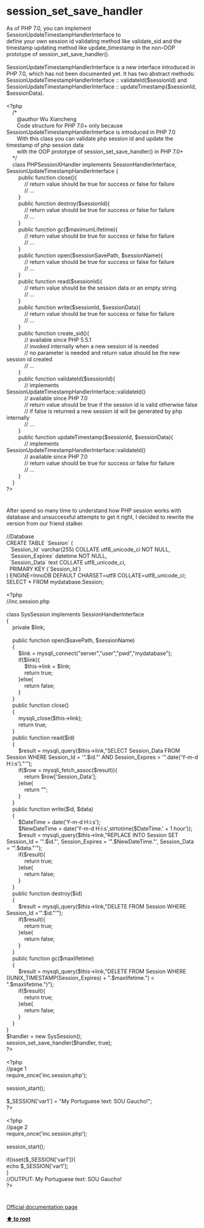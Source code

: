 # session_set_save_handler




<div class="phpcode"><span class="html">
As of PHP 7.0, you can implement SessionUpdateTimestampHandlerInterface to <br>define your own session id validating method like validate_sid and the timestamp updating method like update_timestamp in the non-OOP prototype of session_set_save_handler().<br><br>SessionUpdateTimestampHandlerInterface is a new interface introduced in PHP 7.0, which has not been documented yet. It has two abstract methods: SessionUpdateTimestampHandlerInterface :: validateId($sessionId) and SessionUpdateTimestampHandlerInterface :: updateTimestamp($sessionId, $sessionData).<br><br><span class="default">&lt;?php<br>&#xA0; &#xA0; </span><span class="comment">/*<br>&#xA0; &#xA0; &#xA0;&#xA0; @author Wu Xiancheng<br>&#xA0; &#xA0; &#xA0;&#xA0; Code structure for PHP 7.0+ only because SessionUpdateTimestampHandlerInterface is introduced in PHP 7.0<br>&#xA0; &#xA0; &#xA0;&#xA0; With this class you can validate php session id and update the timestamp of php session data<br>&#xA0; &#xA0; &#xA0;&#xA0; with the OOP prototype of session_set_save_handler() in PHP 7.0+<br>&#xA0; &#xA0; */<br>&#xA0; &#xA0; </span><span class="keyword">class </span><span class="default">PHPSessionXHandler </span><span class="keyword">implements </span><span class="default">SessionHandlerInterface</span><span class="keyword">, </span><span class="default">SessionUpdateTimestampHandlerInterface </span><span class="keyword">{<br>&#xA0; &#xA0; &#xA0; &#xA0; public function </span><span class="default">close</span><span class="keyword">(){<br>&#xA0; &#xA0; &#xA0; &#xA0; &#xA0; &#xA0; </span><span class="comment">// return value should be true for success or false for failure<br>&#xA0; &#xA0; &#xA0; &#xA0; &#xA0; &#xA0; // ...<br>&#xA0; &#xA0; &#xA0; &#xA0; </span><span class="keyword">}<br>&#xA0; &#xA0; &#xA0; &#xA0; public function </span><span class="default">destroy</span><span class="keyword">(</span><span class="default">$sessionId</span><span class="keyword">){<br>&#xA0; &#xA0; &#xA0; &#xA0; &#xA0; &#xA0; </span><span class="comment">// return value should be true for success or false for failure<br>&#xA0; &#xA0; &#xA0; &#xA0; &#xA0; &#xA0; // ... <br>&#xA0; &#xA0; &#xA0; &#xA0; </span><span class="keyword">}<br>&#xA0; &#xA0; &#xA0; &#xA0; public function </span><span class="default">gc</span><span class="keyword">(</span><span class="default">$maximumLifetime</span><span class="keyword">){<br>&#xA0; &#xA0; &#xA0; &#xA0; &#xA0; &#xA0; </span><span class="comment">// return value should be true for success or false for failure<br>&#xA0; &#xA0; &#xA0; &#xA0; &#xA0; &#xA0; // ...<br>&#xA0; &#xA0; &#xA0; &#xA0; </span><span class="keyword">}<br>&#xA0; &#xA0; &#xA0; &#xA0; public function </span><span class="default">open</span><span class="keyword">(</span><span class="default">$sessionSavePath</span><span class="keyword">, </span><span class="default">$sessionName</span><span class="keyword">){<br>&#xA0; &#xA0; &#xA0; &#xA0; &#xA0; &#xA0; </span><span class="comment">// return value should be true for success or false for failure<br>&#xA0; &#xA0; &#xA0; &#xA0; &#xA0; &#xA0; // ...<br>&#xA0; &#xA0; &#xA0; &#xA0; </span><span class="keyword">}<br>&#xA0; &#xA0; &#xA0; &#xA0; public function </span><span class="default">read</span><span class="keyword">(</span><span class="default">$sessionId</span><span class="keyword">){<br>&#xA0; &#xA0; &#xA0; &#xA0; &#xA0; &#xA0; </span><span class="comment">// return value should be the session data or an empty string<br>&#xA0; &#xA0; &#xA0; &#xA0; &#xA0; &#xA0; // ...<br>&#xA0; &#xA0; &#xA0; &#xA0; </span><span class="keyword">}<br>&#xA0; &#xA0; &#xA0; &#xA0; public function </span><span class="default">write</span><span class="keyword">(</span><span class="default">$sessionId</span><span class="keyword">, </span><span class="default">$sessionData</span><span class="keyword">){<br>&#xA0; &#xA0; &#xA0; &#xA0; &#xA0; &#xA0; </span><span class="comment">// return value should be true for success or false for failure<br>&#xA0; &#xA0; &#xA0; &#xA0; &#xA0; &#xA0; // ...<br>&#xA0; &#xA0; &#xA0; &#xA0; </span><span class="keyword">}<br>&#xA0; &#xA0; &#xA0; &#xA0; public function </span><span class="default">create_sid</span><span class="keyword">(){<br>&#xA0; &#xA0; &#xA0; &#xA0; &#xA0; &#xA0; </span><span class="comment">// available since PHP 5.5.1<br>&#xA0; &#xA0; &#xA0; &#xA0; &#xA0; &#xA0; // invoked internally when a new session id is needed<br>&#xA0; &#xA0; &#xA0; &#xA0; &#xA0; &#xA0; // no parameter is needed and return value should be the new session id created<br>&#xA0; &#xA0; &#xA0; &#xA0; &#xA0; &#xA0; // ...<br>&#xA0; &#xA0; &#xA0; &#xA0; </span><span class="keyword">}<br>&#xA0; &#xA0; &#xA0; &#xA0; public function </span><span class="default">validateId</span><span class="keyword">(</span><span class="default">$sessionId</span><span class="keyword">){<br>&#xA0; &#xA0; &#xA0; &#xA0; &#xA0; &#xA0; </span><span class="comment">// implements SessionUpdateTimestampHandlerInterface::validateId()<br>&#xA0; &#xA0; &#xA0; &#xA0; &#xA0; &#xA0; // available since PHP 7.0<br>&#xA0; &#xA0; &#xA0; &#xA0; &#xA0; &#xA0; // return value should be true if the session id is valid otherwise false<br>&#xA0; &#xA0; &#xA0; &#xA0; &#xA0; &#xA0; // if false is returned a new session id will be generated by php internally<br>&#xA0; &#xA0; &#xA0; &#xA0; &#xA0; &#xA0; // ...<br>&#xA0; &#xA0; &#xA0; &#xA0; </span><span class="keyword">}<br>&#xA0; &#xA0; &#xA0; &#xA0; public function </span><span class="default">updateTimestamp</span><span class="keyword">(</span><span class="default">$sessionId</span><span class="keyword">, </span><span class="default">$sessionData</span><span class="keyword">){<br>&#xA0; &#xA0; &#xA0; &#xA0; &#xA0; &#xA0; </span><span class="comment">// implements SessionUpdateTimestampHandlerInterface::validateId()<br>&#xA0; &#xA0; &#xA0; &#xA0; &#xA0; &#xA0; // available since PHP 7.0<br>&#xA0; &#xA0; &#xA0; &#xA0; &#xA0; &#xA0; // return value should be true for success or false for failure<br>&#xA0; &#xA0; &#xA0; &#xA0; &#xA0; &#xA0; // ...<br>&#xA0; &#xA0; &#xA0; &#xA0; </span><span class="keyword">}<br>&#xA0; &#xA0; }<br></span><span class="default">?&gt;</span>
</span>
</div>
  

#


<div class="phpcode"><span class="html">
After spend so many time to understand how PHP session works with database and unsuccessful attempts to get it right, I decided to rewrite the version from our friend stalker.<br><br>//Database<br>CREATE TABLE `Session` (<br>&#xA0; `Session_Id` varchar(255) COLLATE utf8_unicode_ci NOT NULL,<br>&#xA0; `Session_Expires` datetime NOT NULL,<br>&#xA0; `Session_Data` text COLLATE utf8_unicode_ci,<br>&#xA0; PRIMARY KEY (`Session_Id`)<br>) ENGINE=InnoDB DEFAULT CHARSET=utf8 COLLATE=utf8_unicode_ci;<br>SELECT * FROM mydatabase.Session;<br><br><span class="default">&lt;?php<br></span><span class="comment">//inc.session.php<br><br></span><span class="keyword">class </span><span class="default">SysSession </span><span class="keyword">implements </span><span class="default">SessionHandlerInterface<br></span><span class="keyword">{<br>&#xA0; &#xA0; private </span><span class="default">$link</span><span class="keyword">;<br>&#xA0; &#xA0; <br>&#xA0; &#xA0; public function </span><span class="default">open</span><span class="keyword">(</span><span class="default">$savePath</span><span class="keyword">, </span><span class="default">$sessionName</span><span class="keyword">)<br>&#xA0; &#xA0; {<br>&#xA0; &#xA0; &#xA0; &#xA0; </span><span class="default">$link </span><span class="keyword">= </span><span class="default">mysqli_connect</span><span class="keyword">(</span><span class="string">&quot;server&quot;</span><span class="keyword">,</span><span class="string">&quot;user&quot;</span><span class="keyword">,</span><span class="string">&quot;pwd&quot;</span><span class="keyword">,</span><span class="string">&quot;mydatabase&quot;</span><span class="keyword">);<br>&#xA0; &#xA0; &#xA0; &#xA0; if(</span><span class="default">$link</span><span class="keyword">){<br>&#xA0; &#xA0; &#xA0; &#xA0; &#xA0; &#xA0; </span><span class="default">$this</span><span class="keyword">-&gt;</span><span class="default">link </span><span class="keyword">= </span><span class="default">$link</span><span class="keyword">;<br>&#xA0; &#xA0; &#xA0; &#xA0; &#xA0; &#xA0; return </span><span class="default">true</span><span class="keyword">;<br>&#xA0; &#xA0; &#xA0; &#xA0; }else{<br>&#xA0; &#xA0; &#xA0; &#xA0; &#xA0; &#xA0; return </span><span class="default">false</span><span class="keyword">;<br>&#xA0; &#xA0; &#xA0; &#xA0; }<br>&#xA0; &#xA0; }<br>&#xA0; &#xA0; public function </span><span class="default">close</span><span class="keyword">()<br>&#xA0; &#xA0; {<br>&#xA0; &#xA0; &#xA0; &#xA0; </span><span class="default">mysqli_close</span><span class="keyword">(</span><span class="default">$this</span><span class="keyword">-&gt;</span><span class="default">link</span><span class="keyword">);<br>&#xA0; &#xA0; &#xA0; &#xA0; return </span><span class="default">true</span><span class="keyword">;<br>&#xA0; &#xA0; }<br>&#xA0; &#xA0; public function </span><span class="default">read</span><span class="keyword">(</span><span class="default">$id</span><span class="keyword">)<br>&#xA0; &#xA0; {<br>&#xA0; &#xA0; &#xA0; &#xA0; </span><span class="default">$result </span><span class="keyword">= </span><span class="default">mysqli_query</span><span class="keyword">(</span><span class="default">$this</span><span class="keyword">-&gt;</span><span class="default">link</span><span class="keyword">,</span><span class="string">&quot;SELECT Session_Data FROM Session WHERE Session_Id = &apos;&quot;</span><span class="keyword">.</span><span class="default">$id</span><span class="keyword">.</span><span class="string">&quot;&apos; AND Session_Expires &gt; &apos;&quot;</span><span class="keyword">.</span><span class="default">date</span><span class="keyword">(</span><span class="string">&apos;Y-m-d H:i:s&apos;</span><span class="keyword">).</span><span class="string">&quot;&apos;&quot;</span><span class="keyword">);<br>&#xA0; &#xA0; &#xA0; &#xA0; if(</span><span class="default">$row </span><span class="keyword">= </span><span class="default">mysqli_fetch_assoc</span><span class="keyword">(</span><span class="default">$result</span><span class="keyword">)){<br>&#xA0; &#xA0; &#xA0; &#xA0; &#xA0; &#xA0; return </span><span class="default">$row</span><span class="keyword">[</span><span class="string">&apos;Session_Data&apos;</span><span class="keyword">];<br>&#xA0; &#xA0; &#xA0; &#xA0; }else{<br>&#xA0; &#xA0; &#xA0; &#xA0; &#xA0; &#xA0; return </span><span class="string">&quot;&quot;</span><span class="keyword">;<br>&#xA0; &#xA0; &#xA0; &#xA0; }<br>&#xA0; &#xA0; }<br>&#xA0; &#xA0; public function </span><span class="default">write</span><span class="keyword">(</span><span class="default">$id</span><span class="keyword">, </span><span class="default">$data</span><span class="keyword">)<br>&#xA0; &#xA0; {<br>&#xA0; &#xA0; &#xA0; &#xA0; </span><span class="default">$DateTime </span><span class="keyword">= </span><span class="default">date</span><span class="keyword">(</span><span class="string">&apos;Y-m-d H:i:s&apos;</span><span class="keyword">);<br>&#xA0; &#xA0; &#xA0; &#xA0; </span><span class="default">$NewDateTime </span><span class="keyword">= </span><span class="default">date</span><span class="keyword">(</span><span class="string">&apos;Y-m-d H:i:s&apos;</span><span class="keyword">,</span><span class="default">strtotime</span><span class="keyword">(</span><span class="default">$DateTime</span><span class="keyword">.</span><span class="string">&apos; + 1 hour&apos;</span><span class="keyword">));<br>&#xA0; &#xA0; &#xA0; &#xA0; </span><span class="default">$result </span><span class="keyword">= </span><span class="default">mysqli_query</span><span class="keyword">(</span><span class="default">$this</span><span class="keyword">-&gt;</span><span class="default">link</span><span class="keyword">,</span><span class="string">&quot;REPLACE INTO Session SET Session_Id = &apos;&quot;</span><span class="keyword">.</span><span class="default">$id</span><span class="keyword">.</span><span class="string">&quot;&apos;, Session_Expires = &apos;&quot;</span><span class="keyword">.</span><span class="default">$NewDateTime</span><span class="keyword">.</span><span class="string">&quot;&apos;, Session_Data = &apos;&quot;</span><span class="keyword">.</span><span class="default">$data</span><span class="keyword">.</span><span class="string">&quot;&apos;&quot;</span><span class="keyword">);<br>&#xA0; &#xA0; &#xA0; &#xA0; if(</span><span class="default">$result</span><span class="keyword">){<br>&#xA0; &#xA0; &#xA0; &#xA0; &#xA0; &#xA0; return </span><span class="default">true</span><span class="keyword">;<br>&#xA0; &#xA0; &#xA0; &#xA0; }else{<br>&#xA0; &#xA0; &#xA0; &#xA0; &#xA0; &#xA0; return </span><span class="default">false</span><span class="keyword">;<br>&#xA0; &#xA0; &#xA0; &#xA0; }<br>&#xA0; &#xA0; }<br>&#xA0; &#xA0; public function </span><span class="default">destroy</span><span class="keyword">(</span><span class="default">$id</span><span class="keyword">)<br>&#xA0; &#xA0; {<br>&#xA0; &#xA0; &#xA0; &#xA0; </span><span class="default">$result </span><span class="keyword">= </span><span class="default">mysqli_query</span><span class="keyword">(</span><span class="default">$this</span><span class="keyword">-&gt;</span><span class="default">link</span><span class="keyword">,</span><span class="string">&quot;DELETE FROM Session WHERE Session_Id =&apos;&quot;</span><span class="keyword">.</span><span class="default">$id</span><span class="keyword">.</span><span class="string">&quot;&apos;&quot;</span><span class="keyword">);<br>&#xA0; &#xA0; &#xA0; &#xA0; if(</span><span class="default">$result</span><span class="keyword">){<br>&#xA0; &#xA0; &#xA0; &#xA0; &#xA0; &#xA0; return </span><span class="default">true</span><span class="keyword">;<br>&#xA0; &#xA0; &#xA0; &#xA0; }else{<br>&#xA0; &#xA0; &#xA0; &#xA0; &#xA0; &#xA0; return </span><span class="default">false</span><span class="keyword">;<br>&#xA0; &#xA0; &#xA0; &#xA0; }<br>&#xA0; &#xA0; }<br>&#xA0; &#xA0; public function </span><span class="default">gc</span><span class="keyword">(</span><span class="default">$maxlifetime</span><span class="keyword">)<br>&#xA0; &#xA0; {<br>&#xA0; &#xA0; &#xA0; &#xA0; </span><span class="default">$result </span><span class="keyword">= </span><span class="default">mysqli_query</span><span class="keyword">(</span><span class="default">$this</span><span class="keyword">-&gt;</span><span class="default">link</span><span class="keyword">,</span><span class="string">&quot;DELETE FROM Session WHERE ((UNIX_TIMESTAMP(Session_Expires) + &quot;</span><span class="keyword">.</span><span class="default">$maxlifetime</span><span class="keyword">.</span><span class="string">&quot;) &lt; &quot;</span><span class="keyword">.</span><span class="default">$maxlifetime</span><span class="keyword">.</span><span class="string">&quot;)&quot;</span><span class="keyword">);<br>&#xA0; &#xA0; &#xA0; &#xA0; if(</span><span class="default">$result</span><span class="keyword">){<br>&#xA0; &#xA0; &#xA0; &#xA0; &#xA0; &#xA0; return </span><span class="default">true</span><span class="keyword">;<br>&#xA0; &#xA0; &#xA0; &#xA0; }else{<br>&#xA0; &#xA0; &#xA0; &#xA0; &#xA0; &#xA0; return </span><span class="default">false</span><span class="keyword">;<br>&#xA0; &#xA0; &#xA0; &#xA0; }<br>&#xA0; &#xA0; }<br>}<br></span><span class="default">$handler </span><span class="keyword">= new </span><span class="default">SysSession</span><span class="keyword">();<br></span><span class="default">session_set_save_handler</span><span class="keyword">(</span><span class="default">$handler</span><span class="keyword">, </span><span class="default">true</span><span class="keyword">);<br></span><span class="default">?&gt;<br></span><br><span class="default">&lt;?php<br></span><span class="comment">//page 1<br></span><span class="keyword">require_once(</span><span class="string">&apos;inc.session.php&apos;</span><span class="keyword">);<br><br></span><span class="default">session_start</span><span class="keyword">();<br><br></span><span class="default">$_SESSION</span><span class="keyword">[</span><span class="string">&apos;var1&apos;</span><span class="keyword">] = </span><span class="string">&quot;My Portuguese text: SOU Gaucho!&quot;</span><span class="keyword">;<br></span><span class="default">?&gt;<br></span><br><span class="default">&lt;?php<br></span><span class="comment">//page 2<br></span><span class="keyword">require_once(</span><span class="string">&apos;inc.session.php&apos;</span><span class="keyword">);<br><br></span><span class="default">session_start</span><span class="keyword">();<br><br>if(isset(</span><span class="default">$_SESSION</span><span class="keyword">[</span><span class="string">&apos;var1&apos;</span><span class="keyword">]){<br>echo </span><span class="default">$_SESSION</span><span class="keyword">[</span><span class="string">&apos;var1&apos;</span><span class="keyword">]; <br>}<br></span><span class="comment">//OUTPUT: My Portuguese text: SOU Gaucho!<br></span><span class="default">?&gt;</span>
</span>
</div>
  

#

[Official documentation page](https://www.php.net/manual/en/function.session-set-save-handler.php)

**[⬆ to root](/)**